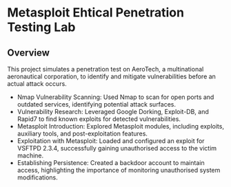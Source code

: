 # Metasploit Ehtical Penetration Testing Lab
## Overview
This project simulates a penetration test on AeroTech, a multinational aeronautical corporation, to identify and mitigate vulnerabilities before an actual attack occurs.

- Nmap Vulnerability Scanning: Used Nmap to scan for open ports and outdated services, identifying potential attack surfaces.
- Vulnerability Research: Leveraged Google Dorking, Exploit-DB, and Rapid7 to find known exploits for detected vulnerabilities.
- Metasploit Introduction: Explored Metasploit modules, including exploits, auxiliary tools, and post-exploitation features.
- Exploitation with Metasploit: Loaded and configured an exploit for VSFTPD 2.3.4, successfully gaining unauthorised access to the victim machine.
- Establishing Persistence: Created a backdoor account to maintain access, highlighting the importance of monitoring unauthorised system modifications.
